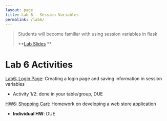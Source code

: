 ```yaml
---
layout: page
title: Lab 6 - Session Variables
permalink: /lab6/
---
```


> Students will become familiar with using session variables in flask
>
> **[Lab Slides](/lab6/Lab6_Session_Variables.pdf)
** <br>


# Lab 6 Activities
[Lab6: Login Page](https://classroom.github.com/a/JF8-SfaR): Creating a login page and saving information in session variables
 - Activity 1/2: done in your table/group, DUE

[HW6: Shopping Cart](https://classroom.github.com/a/Y6PZMFAe): Homework on developing a web store application
 - **Individual HW**: DUE
